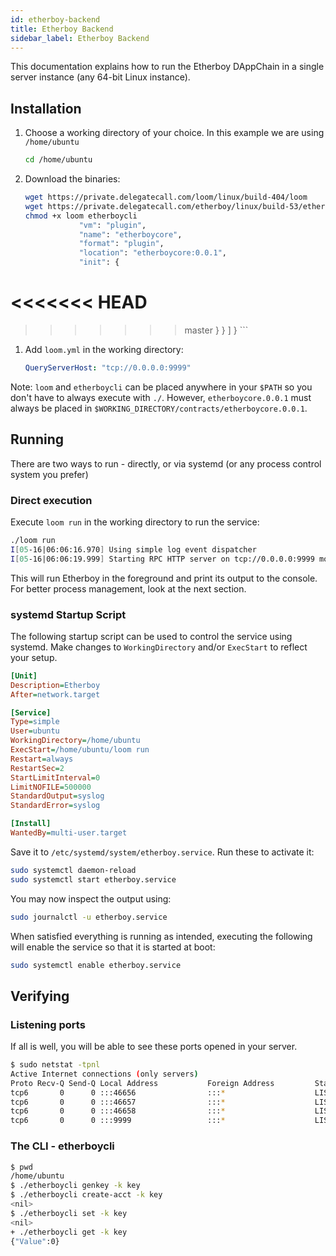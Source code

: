 ```yaml
---
id: etherboy-backend
title: Etherboy Backend
sidebar_label: Etherboy Backend
---
```


This documentation explains how to run the Etherboy DAppChain in a single server instance
(any 64-bit Linux instance).

## Installation

1. Choose a working directory of your choice. In this example we are using `/home/ubuntu`
    ```bash
    cd /home/ubuntu
    ```
1. Download the binaries:
    ```bash
    wget https://private.delegatecall.com/loom/linux/build-404/loom
    wget https://private.delegatecall.com/etherboy/linux/build-53/etherboycli
    chmod +x loom etherboycli
                "vm": "plugin",
                "name": "etherboycore",
                "format": "plugin",
                "location": "etherboycore:0.0.1",
                "init": {
<<<<<<< HEAD
=======

>>>>>>> master
                }
            }
        ]
    }
    ```
1. Add `loom.yml` in the working directory:
    ```yaml
    QueryServerHost: "tcp://0.0.0.0:9999"
    ```


Note: `loom` and `etherboycli` can be placed anywhere in your `$PATH` so you don't have to always execute with `./`. However, `etherboycore.0.0.1` must always be placed in `$WORKING_DIRECTORY/contracts/etherboycore.0.0.1`.

## Running

There are two ways to run - directly, or via systemd (or any process control system you prefer)

### Direct execution

Execute `loom run` in the working directory to run the service:

```bash
./loom run
I[05-16|06:06:16.970] Using simple log event dispatcher
I[05-16|06:06:19.999] Starting RPC HTTP server on tcp://0.0.0.0:9999 module=query-server
```

This will run Etherboy in the foreground and print its output to the console. For better process management, look at the next section.

### systemd Startup Script

The following startup script can be used to control the service using systemd. Make changes to `WorkingDirectory` and/or `ExecStart` to reflect your setup.

```ini
[Unit]
Description=Etherboy
After=network.target

[Service]
Type=simple
User=ubuntu
WorkingDirectory=/home/ubuntu
ExecStart=/home/ubuntu/loom run
Restart=always
RestartSec=2
StartLimitInterval=0
LimitNOFILE=500000
StandardOutput=syslog
StandardError=syslog

[Install]
WantedBy=multi-user.target
```

Save it to `/etc/systemd/system/etherboy.service`. Run these to activate it:

```bash
sudo systemctl daemon-reload
sudo systemctl start etherboy.service
```

You may now inspect the output using:

```bash
sudo journalctl -u etherboy.service
```

When satisfied everything is running as intended, executing the following will enable the service so that it is started at boot:

```bash
sudo systemctl enable etherboy.service
```

## Verifying

### Listening ports

If all is well, you will be able to see these ports opened in your server.

```bash
$ sudo netstat -tpnl
Active Internet connections (only servers)
Proto Recv-Q Send-Q Local Address           Foreign Address         State       PID/Program name
tcp6       0      0 :::46656                :::*                    LISTEN      14327/loom
tcp6       0      0 :::46657                :::*                    LISTEN      14327/loom
tcp6       0      0 :::46658                :::*                    LISTEN      14327/loom
tcp6       0      0 :::9999                 :::*                    LISTEN      14327/loom
```

### The CLI - etherboycli

```bash
$ pwd
/home/ubuntu
$ ./etherboycli genkey -k key
$ ./etherboycli create-acct -k key
<nil>
$ ./etherboycli set -k key
<nil>
+ ./etherboycli get -k key
{"Value":0}
```
